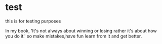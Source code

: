 # test

this is for testing purposes 

 In my book, 'It's not always about winning or losing rather it's about how you do it.'
so make mistakes,have fun learn from it and get better.


